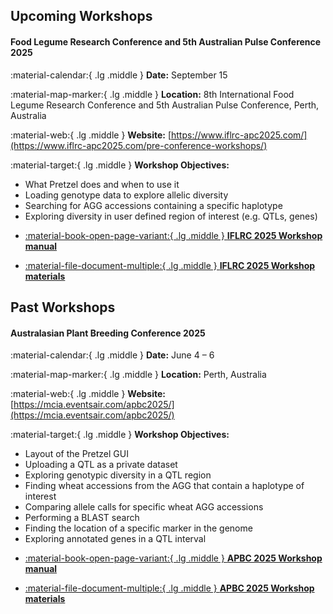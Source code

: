 ## Upcoming Workshops

#### Food Legume Research Conference and 5th Australian Pulse Conference 2025

:material-calendar:{ .lg .middle } **Date:** September 15

:material-map-marker:{ .lg .middle } **Location:** 8th International Food Legume Research Conference and 5th Australian Pulse Conference, Perth, Australia

:material-web:{ .lg .middle } **Website:** [https://www.iflrc-apc2025.com/](https://www.iflrc-apc2025.com/pre-conference-workshops/)

:material-target:{ .lg .middle } **Workshop Objectives:**

- What Pretzel does and when to use it
- Loading genotype data to explore allelic diversity
- Searching for AGG accessions containing a specific haplotype
- Exploring diversity in user defined region of interest (e.g. QTLs, genes)

<div class="grid cards" markdown>

-   [:material-book-open-page-variant:{ .lg .middle } __IFLRC 2025 Workshop manual__](https://pretzel-images-public.s3.ap-southeast-2.amazonaws.com/pretzel-workshops/250905_Pulse_Pretzel_Workshop_Manual_FINAL.pdf)

-  [:material-file-document-multiple:{ .lg .middle } __IFLRC 2025 Workshop materials__](https://pretzel-images-public.s3.ap-southeast-2.amazonaws.com/pretzel-workshops/250905_Pulse_Pretzel_Workshop_Materials_FINAL.zip)

</div>

## Past Workshops

#### Australasian Plant Breeding Conference 2025

:material-calendar:{ .lg .middle } **Date:** June 4 – 6

:material-map-marker:{ .lg .middle } **Location:** Perth, Australia

:material-web:{ .lg .middle } **Website:** [https://mcia.eventsair.com/apbc2025/](https://mcia.eventsair.com/apbc2025/)

:material-target:{ .lg .middle } **Workshop Objectives:**

- Layout of the Pretzel GUI
- Uploading a QTL as a private dataset
- Exploring genotypic diversity in a QTL region
- Finding wheat accessions from the AGG that contain a haplotype of interest
- Comparing allele calls for specific wheat AGG accessions
- Performing a BLAST search
- Finding the location of a specific marker in the genome
- Exploring annotated genes in a QTL interval

<div class="grid cards" markdown>

-   [:material-book-open-page-variant:{ .lg .middle } __APBC 2025 Workshop manual__](https://pretzel-images-public.s3.ap-southeast-2.amazonaws.com/pretzel-workshops/250528_Workshop_Manual_FINAL.pdf)

-  [:material-file-document-multiple:{ .lg .middle } __APBC 2025 Workshop materials__](https://pretzel-images-public.s3.ap-southeast-2.amazonaws.com/pretzel-workshops/250528_Workshop_Materials_FINAL.zip)

</div>
